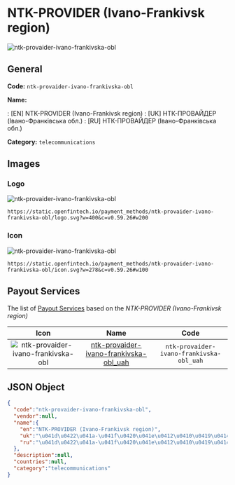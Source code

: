
# NTK-PROVIDER (Ivano-Frankivsk region) 
![ntk-provaider-ivano-frankivska-obl](https://static.openfintech.io/payment_methods/ntk-provaider-ivano-frankivska-obl/logo.svg?w=400&c=v0.59.26#w200)  

## General 
**Code:** `ntk-provaider-ivano-frankivska-obl` 
 
**Name:** 
 
:	[EN] NTK-PROVIDER (Ivano-Frankivsk region) 
:	[UK] НТК-ПРОВАЙДЕР (Iвано-Франкiвська обл.) 
:	[RU] НТК-ПРОВАЙДЕР (Iвано-Франкiвська обл.) 
 
**Category:** `telecommunications` 
 

## Images 

### Logo 
![ntk-provaider-ivano-frankivska-obl](https://static.openfintech.io/payment_methods/ntk-provaider-ivano-frankivska-obl/logo.svg?w=400&c=v0.59.26#w200)  

```
https://static.openfintech.io/payment_methods/ntk-provaider-ivano-frankivska-obl/logo.svg?w=400&c=v0.59.26#w200
```  

### Icon 
![ntk-provaider-ivano-frankivska-obl](https://static.openfintech.io/payment_methods/ntk-provaider-ivano-frankivska-obl/icon.svg?w=278&c=v0.59.26#w100)  

```
https://static.openfintech.io/payment_methods/ntk-provaider-ivano-frankivska-obl/icon.svg?w=278&c=v0.59.26#w100
```  

## Payout Services 
 
The list of [Payout Services](/payout-services/) based on the _NTK-PROVIDER (Ivano-Frankivsk region)_ 

|Icon|Name|Code| 
|:---:|:---:|:---:| 
|![ntk-provaider-ivano-frankivska-obl](https://static.openfintech.io/payout_methods/ntk-provaider-ivano-frankivska-obl/icon.png?w=278&c=v0.59.26#w40) |[ntk-provaider-ivano-frankivska-obl_uah](/payout-services/ntk-provaider-ivano-frankivska-obl_uah/)|`ntk-provaider-ivano-frankivska-obl_uah`| 
 

## JSON Object 

```json
{
  "code":"ntk-provaider-ivano-frankivska-obl",
  "vendor":null,
  "name":{
    "en":"NTK-PROVIDER (Ivano-Frankivsk region)",
    "uk":"\u041d\u0422\u041a-\u041f\u0420\u041e\u0412\u0410\u0419\u0414\u0415\u0420 (I\u0432\u0430\u043d\u043e-\u0424\u0440\u0430\u043d\u043ai\u0432\u0441\u044c\u043a\u0430 \u043e\u0431\u043b.)",
    "ru":"\u041d\u0422\u041a-\u041f\u0420\u041e\u0412\u0410\u0419\u0414\u0415\u0420 (I\u0432\u0430\u043d\u043e-\u0424\u0440\u0430\u043d\u043ai\u0432\u0441\u044c\u043a\u0430 \u043e\u0431\u043b.)"
  },
  "description":null,
  "countries":null,
  "category":"telecommunications"
}
```  
